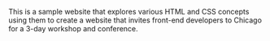 This is a sample website that explores various HTML and CSS concepts using them to create a website that invites front-end developers to Chicago for a 3-day workshop and conference.
